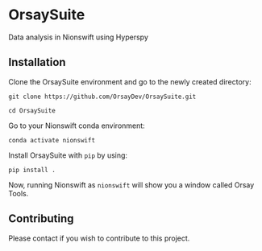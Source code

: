 # OrsaySuite
Data analysis in Nionswift using Hyperspy

## Installation

Clone the OrsaySuite environment and go to the newly created directory:

``git clone https://github.com/OrsayDev/OrsaySuite.git``

``cd OrsaySuite``

Go to your Nionswift conda environment:

``conda activate nionswift``

Install OrsaySuite with ``pip`` by using:

``pip install .``

Now, running Nionswift as ``nionswift`` will show you a window called Orsay Tools.

## Contributing

Please contact if you wish to contribute to this project.

